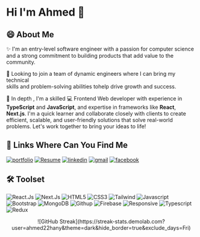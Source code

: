 # Hi I'm Ahmed 👋
## 😄 About Me

✨ I'm an entry-level software engineer with a passion for computer science <br> 
and a strong commitment to building products that add value to the community.

👀 Looking to join a team of dynamic engineers where I can bring my technical <br> 
skills and problem-solving abilities tohelp drive growth and success.

🚀 In depth , I'm a skilled 💻 Frontend Web developer with experience in <b>TypeScript</b> and <b>JavaScript</b>, and expertise in frameworks like <b>React</b>, <b>Next.js</b>. I'm a quick learner and collaborate closely with clients to create efficient, scalable, and user-friendly solutions that solve real-world problems. Let's work together to bring your ideas to life!

## 🔗 Links Where Can You Find Me

[![portfolio](https://img.shields.io/badge/my_portfolio-000?style=for-the-badge&logo=ko-fi&logoColor=white)](https://ahmed-hany-portfolio.netlify.app/)
[![Resume](https://img.shields.io/badge/my_resume-FF3850?style=for-the-badge&logo=linkfire&logoColor=white)](https://drive.google.com/file/d/18CgccxuhwcXBif9XStikgt__0pIsJji3/view?usp=sharing)
[![linkedin](https://img.shields.io/badge/linkedin-0A66C2?style=for-the-badge&logo=linkedin&logoColor=white)](https://www.linkedin.com/in/ahmed-hany-b2a1681a0/)
[![gmail](https://img.shields.io/badge/gmail-EA4335?style=for-the-badge&logo=gmail&logoColor=white)](https://mail.google.com/mail/u/0/#inbox)
[![facebook](https://img.shields.io/badge/facebook-1877F2?style=for-the-badge&logo=facebook&logoColor=white)](https://www.facebook.com/profile.php?id=100010449333909)

## 🛠 Toolset

![React.Js](https://cdn4.iconfinder.com/data/icons/logos-3/600/React.js_logo-48.png)
![Next.Js](https://cdn1.iconfinder.com/data/icons/akar-vol-1/24/nextjs-fill-48.png)
![HTML5](https://cdn4.iconfinder.com/data/icons/flat-brand-logo-2/512/html5-48.png)
![CSS3](https://cdn4.iconfinder.com/data/icons/flat-brand-logo-2/512/css3-48.png)
![Tailwind](https://cdn2.iconfinder.com/data/icons/boxicons-logos/24/bxl-tailwind-css-48.png)
![Javascript](https://cdn2.iconfinder.com/data/icons/designer-skills/128/code-programming-javascript-software-develop-command-language-48.png)
![Bootstrap](https://cdn3.iconfinder.com/data/icons/font-awesome-brands/576/bootstrap-48.png)
![MongoDB](https://cdn4.iconfinder.com/data/icons/logos-3/512/mongodb-2-48.png)
![Githup](https://cdn4.iconfinder.com/data/icons/ionicons/512/icon-social-github-48.png)
![Firebase](https://cdn4.iconfinder.com/data/icons/google-i-o-2016/512/google_firebase-2-48.png)
![Responsive](https://cdn0.iconfinder.com/data/icons/website-design-4/467/Lcd_With_Tablet_and_mobile_icon-48.png)
![Typescript](https://cdn3.iconfinder.com/data/icons/teenyicons-solid-vol-3/15/typescript-48.png)
![Redux](https://cdn4.iconfinder.com/data/icons/logos-brands-5/24/redux-48.png)


<div align='center'>
![GitHub Streak](https://streak-stats.demolab.com?user=ahmed22hany&theme=dark&hide_border=true&exclude_days=Fri)
</div>
